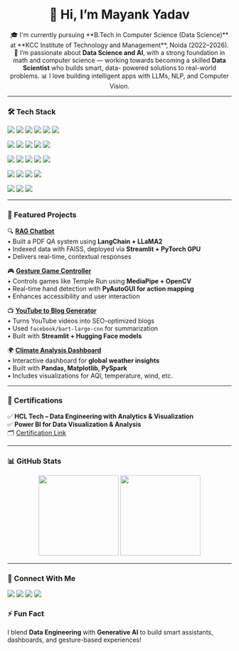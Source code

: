 <h1 align="center">👋 Hi, I’m Mayank Yadav</h1>

<p align="center">
🎓 I'm currently pursuing **B.Tech in Computer Science (Data Science)** at **KCC Institute of Technology and Management**, Noida (2022–2026).
🎯 I’m passionate about <strong>Data Science and AI</strong>, with a strong foundation in math and computer science — working towards becoming a skilled <strong>Data Scientist</strong> who builds smart, data-       powered solutions to real-world problems.
📊 I love building intelligent apps with LLMs, NLP, and Computer Vision.
</p>

---

### 🛠️ Tech Stack

<p align="left">
  <img src="https://img.shields.io/badge/Python-3776AB.svg?style=for-the-badge&logo=python&logoColor=white"/>
  <img src="https://img.shields.io/badge/R-276DC3.svg?style=for-the-badge&logo=r&logoColor=white"/>
  <img src="https://img.shields.io/badge/SQL-003B57.svg?style=for-the-badge&logo=postgresql&logoColor=white"/>
  <img src="https://img.shields.io/badge/Git-F05032?style=for-the-badge&logo=git&logoColor=white"/>
  <img src="https://img.shields.io/badge/GitHub-181717?style=for-the-badge&logo=github&logoColor=white"/>
  <img src="https://img.shields.io/badge/Jupyter-F37626?style=for-the-badge&logo=jupyter&logoColor=white"/>
</p>

<p align="left">
  <img src="https://img.shields.io/badge/Numpy-013243?style=for-the-badge&logo=numpy&logoColor=white"/>
  <img src="https://img.shields.io/badge/Pandas-150458?style=for-the-badge&logo=pandas&logoColor=white"/>
  <img src="https://img.shields.io/badge/Matplotlib-4061C8?style=for-the-badge&logo=matplotlib&logoColor=white"/>
  <img src="https://img.shields.io/badge/Seaborn-47A7F5?style=for-the-badge&logoColor=white"/>
  <img src="https://img.shields.io/badge/Plotly-3F4F75?style=for-the-badge&logo=plotly&logoColor=white"/>
</p>

<p align="left">
  <img src="https://img.shields.io/badge/Scikit--Learn-F7931E?style=for-the-badge&logo=scikit-learn&logoColor=white"/>
  <img src="https://img.shields.io/badge/PyTorch-EE4C2C?style=for-the-badge&logo=pytorch&logoColor=white"/>
  <img src="https://img.shields.io/badge/OpenCV-5C3EE8?style=for-the-badge&logo=opencv&logoColor=white"/>
  <img src="https://img.shields.io/badge/LangChain-000000?style=for-the-badge&logoColor=white"/>
  <img src="https://img.shields.io/badge/HuggingFace-FFD21F?style=for-the-badge&logo=huggingface&logoColor=black"/>
</p>

<p align="left">
  <img src="https://img.shields.io/badge/PowerBI-F2C811?style=for-the-badge&logo=powerbi&logoColor=black"/>
  <img src="https://img.shields.io/badge/Excel-217346?style=for-the-badge&logo=microsoft-excel&logoColor=white"/>
  <img src="https://img.shields.io/badge/Streamlit-FF4B4B?style=for-the-badge&logo=streamlit&logoColor=white"/>
  <img src="https://img.shields.io/badge/PySpark-E25A1C?style=for-the-badge&logo=apachespark&logoColor=white"/>
</p>

<p align="left">
  <img src="https://img.shields.io/badge/MySQL-005C84?style=for-the-badge&logo=mysql&logoColor=white"/>
  <img src="https://img.shields.io/badge/MongoDB-47A248?style=for-the-badge&logo=mongodb&logoColor=white"/>
  <img src="https://img.shields.io/badge/VectorDB-FF9900?style=for-the-badge&logoColor=white"/>
</p>


---

### 📂 Featured Projects

🔍 [**RAG Chatbot**](https://github.com/mayank8868/rag-chatbot)  
• Built a PDF QA system using **LangChain + LLaMA2**  
• Indexed data with FAISS, deployed via **Streamlit + PyTorch GPU**  
• Delivers real-time, contextual responses

🎮 [**Gesture Game Controller**](https://github.com/mayank8868/gesture_game_controller)  
• Controls games like Temple Run using **MediaPipe + OpenCV**  
• Real-time hand detection with **PyAutoGUI for action mapping**  
• Enhances accessibility and user interaction

📺 [**YouTube to Blog Generator**](https://github.com/mayank8868/yt2blog-agentic-ai)  
• Turns YouTube videos into SEO-optimized blogs  
• Used `facebook/bart-large-cnn` for summarization  
• Built with **Streamlit + Hugging Face models**

🌍 [**Climate Analysis Dashboard**](https://github.com/mayank8868/Climate_Analysis_Dashboard)  
• Interactive dashboard for **global weather insights**  
• Built with **Pandas, Matplotlib, PySpark**  
• Includes visualizations for AQI, temperature, wind, etc.

---

### 📜 Certifications

✅ **HCL Tech – Data Engineering with Analytics & Visualization**  
✅ **Power BI for Data Visualization & Analysis**  
🗂️ [Certification Link](https://verify.skillnation.ai/certificate?certificate_id=67a17c0502aa829da05bd464)

---

### 📊 GitHub Stats

<p align="center">
  <img src="https://github-readme-stats.vercel.app/api?username=mayank8868&show_icons=true&theme=tokyonight&hide=prs&count_private=true" height="180"/>
  <img src="https://github-readme-streak-stats.herokuapp.com/?user=mayank8868&theme=tokyonight&date_format=M%20j%5B%2C%20Y%5D" height="180"/>
</p>

---

### 🔗 Connect With Me
<p align="left">
  <a href="mailto:mynk4200@gmail.com"><img src="https://img.shields.io/badge/Email-D14836?style=for-the-badge&logo=gmail&logoColor=white"/></a>
  <a href="https://www.linkedin.com/in/mayank-yadav-84411b240/"><img src="https://img.shields.io/badge/LinkedIn-0077B5?style=for-the-badge&logo=linkedin&logoColor=white"/></a>
  <a href="https://github.com/mayank8868"><img src="https://img.shields.io/badge/GitHub-181717?style=for-the-badge&logo=github&logoColor=white"/></a>
  <a href="https://leetcode.com/u/IcqjuCYKu9/"><img src="https://img.shields.io/badge/LeetCode-FFA116?style=for-the-badge&logo=leetcode&logoColor=black"/></a>
</p>


### ⚡ Fun Fact  
I blend **Data Engineering** with **Generative AI** to build smart assistants, dashboards, and gesture-based experiences!

